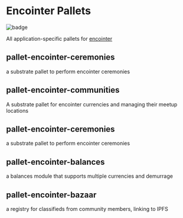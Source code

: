 # Encointer Pallets

![badge](https://img.shields.io/badge/substrate-2.0.0-success)

All application-specific pallets for [encointer](https://encointer.org)

## pallet-encointer-ceremonies
a substrate pallet to perform encointer ceremonies

## pallet-encointer-communities
A substrate pallet for encointer currencies and managing their meetup locations

## pallet-encointer-ceremonies
a substrate pallet to perform encointer ceremonies

## pallet-encointer-balances
a balances module that supports multiple currencies and demurrage

## pallet-encointer-bazaar
a registry for classifieds from community members, linking to IPFS
